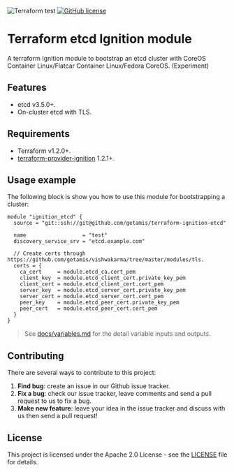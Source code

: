 ![Terraform test](https://github.com/getamis/terraform-ignition-etcd/workflows/Terraform%20test/badge.svg) [![GitHub license](https://img.shields.io/github/license/getamis/terraform-ignition-etcd)](https://github.com/getamis/terraform-ignition-etcd/blob/master/LICENSE)
# Terraform etcd Ignition module
A terraform Ignition module to bootstrap an etcd cluster with CoreOS Container Linux/Flatcar Container Linux/Fedora CoreOS. (Experiment)

## Features

* etcd v3.5.0+.
* On-cluster etcd with TLS. 

## Requirements

* Terraform v1.2.0+.
* [terraform-provider-ignition](https://github.com/terraform-providers/terraform-provider-ignition) 1.2.1+.

## Usage example
The following block is show you how to use this module for bootstrapping a cluster:
 
```hcl
module "ignition_etcd" {
  source = "git::ssh://git@github.com/getamis/terraform-ignition-etcd"

  name                  = "test"
  discovery_service_srv = "etcd.example.com"

  // Create certs through https://github.com/getamis/vishwakarma/tree/master/modules/tls.
  certs = {
    ca_cert     = module.etcd_ca.cert_pem
    client_key  = module.etcd_client_cert.private_key_pem
    client_cert = module.etcd_client_cert.cert_pem
    server_key  = module.etcd_server_cert.private_key_pem
    server_cert = module.etcd_server_cert.cert_pem
    peer_key    = module.etcd_peer_cert.private_key_pem
    peer_cert   = module.etcd_peer_cert.cert_pem
  }
}
```

> See [docs/variables.md](docs/variables.md) for the detail variable inputs and outputs.

## Contributing
There are several ways to contribute to this project:

1. **Find bug**: create an issue in our Github issue tracker.
2. **Fix a bug**: check our issue tracker, leave comments and send a pull request to us to fix a bug.
3. **Make new feature**: leave your idea in the issue tracker and discuss with us then send a pull request!

## License
This project is licensed under the Apache 2.0 License - see the [LICENSE](LICENSE) file for details.
